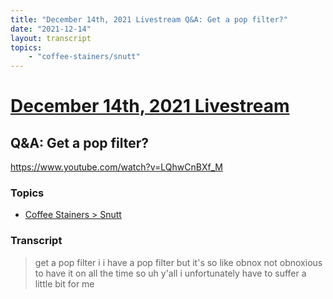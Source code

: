 ```yaml
---
title: "December 14th, 2021 Livestream Q&A: Get a pop filter?"
date: "2021-12-14"
layout: transcript
topics:
    - "coffee-stainers/snutt"
---
```

# [December 14th, 2021 Livestream](../2021-12-14.md)
## Q&A: Get a pop filter?
https://www.youtube.com/watch?v=LQhwCnBXf_M

### Topics
* [Coffee Stainers > Snutt](../topics/coffee-stainers/snutt.md)

### Transcript

> get a pop filter i i have a pop filter but it's so like obnox not obnoxious to have it on all the time so uh y'all i unfortunately have to suffer a little bit for me
